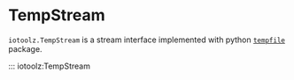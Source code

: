 # TempStream

`iotoolz.TempStream` is a stream interface implemented with python [`tempfile`](https://docs.python.org/3/library/tempfile.html#tempfile.SpooledTemporaryFile) package.

::: iotoolz:TempStream
